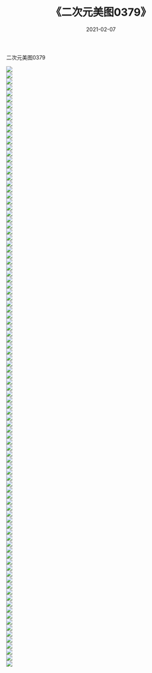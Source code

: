﻿---
layout: post
title:  《二次元美图0379》
date:   2021-02-07
img: http://imgx.orgx.ga/二次元/2021/二次元美图0379/000.jpg
categories: [美女, 清纯, 唯美]
---

二次元美图0379

 ![](http://imgx.orgx.ga/二次元/2021/二次元美图0379/001.jpg) <br>![](http://imgx.orgx.ga/二次元/2021/二次元美图0379/002.jpg) <br>![](http://imgx.orgx.ga/二次元/2021/二次元美图0379/003.jpg) <br>![](http://imgx.orgx.ga/二次元/2021/二次元美图0379/004.jpg) <br>![](http://imgx.orgx.ga/二次元/2021/二次元美图0379/005.jpg) <br>![](http://imgx.orgx.ga/二次元/2021/二次元美图0379/006.jpg) <br>![](http://imgx.orgx.ga/二次元/2021/二次元美图0379/007.jpg) <br>![](http://imgx.orgx.ga/二次元/2021/二次元美图0379/008.jpg) <br>![](http://imgx.orgx.ga/二次元/2021/二次元美图0379/009.jpg) <br>![](http://imgx.orgx.ga/二次元/2021/二次元美图0379/010.jpg) <br>![](http://imgx.orgx.ga/二次元/2021/二次元美图0379/011.jpg) <br>![](http://imgx.orgx.ga/二次元/2021/二次元美图0379/012.jpg) <br>![](http://imgx.orgx.ga/二次元/2021/二次元美图0379/013.jpg) <br>![](http://imgx.orgx.ga/二次元/2021/二次元美图0379/014.jpg) <br>![](http://imgx.orgx.ga/二次元/2021/二次元美图0379/015.jpg) <br>![](http://imgx.orgx.ga/二次元/2021/二次元美图0379/016.jpg) <br>![](http://imgx.orgx.ga/二次元/2021/二次元美图0379/017.jpg) <br>![](http://imgx.orgx.ga/二次元/2021/二次元美图0379/018.jpg) <br>![](http://imgx.orgx.ga/二次元/2021/二次元美图0379/019.jpg) <br>![](http://imgx.orgx.ga/二次元/2021/二次元美图0379/020.jpg) <br>![](http://imgx.orgx.ga/二次元/2021/二次元美图0379/021.jpg) <br>![](http://imgx.orgx.ga/二次元/2021/二次元美图0379/022.jpg) <br>![](http://imgx.orgx.ga/二次元/2021/二次元美图0379/023.jpg) <br>![](http://imgx.orgx.ga/二次元/2021/二次元美图0379/024.jpg) <br>![](http://imgx.orgx.ga/二次元/2021/二次元美图0379/025.jpg) <br>![](http://imgx.orgx.ga/二次元/2021/二次元美图0379/026.jpg) <br>![](http://imgx.orgx.ga/二次元/2021/二次元美图0379/027.jpg) <br>![](http://imgx.orgx.ga/二次元/2021/二次元美图0379/028.jpg) <br>![](http://imgx.orgx.ga/二次元/2021/二次元美图0379/029.jpg) <br>![](http://imgx.orgx.ga/二次元/2021/二次元美图0379/030.jpg) <br>![](http://imgx.orgx.ga/二次元/2021/二次元美图0379/031.jpg) <br>![](http://imgx.orgx.ga/二次元/2021/二次元美图0379/032.jpg) <br>![](http://imgx.orgx.ga/二次元/2021/二次元美图0379/033.jpg) <br>![](http://imgx.orgx.ga/二次元/2021/二次元美图0379/034.jpg) <br>![](http://imgx.orgx.ga/二次元/2021/二次元美图0379/035.jpg) <br>![](http://imgx.orgx.ga/二次元/2021/二次元美图0379/036.jpg) <br>![](http://imgx.orgx.ga/二次元/2021/二次元美图0379/037.jpg) <br>![](http://imgx.orgx.ga/二次元/2021/二次元美图0379/038.jpg) <br>![](http://imgx.orgx.ga/二次元/2021/二次元美图0379/039.jpg) <br>![](http://imgx.orgx.ga/二次元/2021/二次元美图0379/040.jpg) <br>![](http://imgx.orgx.ga/二次元/2021/二次元美图0379/041.jpg) <br>![](http://imgx.orgx.ga/二次元/2021/二次元美图0379/042.jpg) <br>![](http://imgx.orgx.ga/二次元/2021/二次元美图0379/043.jpg) <br>![](http://imgx.orgx.ga/二次元/2021/二次元美图0379/044.jpg) <br>![](http://imgx.orgx.ga/二次元/2021/二次元美图0379/045.jpg) <br>![](http://imgx.orgx.ga/二次元/2021/二次元美图0379/046.jpg) <br>![](http://imgx.orgx.ga/二次元/2021/二次元美图0379/047.jpg) <br>![](http://imgx.orgx.ga/二次元/2021/二次元美图0379/048.jpg) <br>![](http://imgx.orgx.ga/二次元/2021/二次元美图0379/049.jpg) <br>![](http://imgx.orgx.ga/二次元/2021/二次元美图0379/050.jpg) <br>![](http://imgx.orgx.ga/二次元/2021/二次元美图0379/051.jpg) <br>![](http://imgx.orgx.ga/二次元/2021/二次元美图0379/052.jpg) <br>![](http://imgx.orgx.ga/二次元/2021/二次元美图0379/053.jpg) <br>![](http://imgx.orgx.ga/二次元/2021/二次元美图0379/054.jpg) <br>![](http://imgx.orgx.ga/二次元/2021/二次元美图0379/055.jpg) <br>![](http://imgx.orgx.ga/二次元/2021/二次元美图0379/056.jpg) <br>![](http://imgx.orgx.ga/二次元/2021/二次元美图0379/057.jpg) <br>![](http://imgx.orgx.ga/二次元/2021/二次元美图0379/058.jpg) <br>![](http://imgx.orgx.ga/二次元/2021/二次元美图0379/059.jpg) <br>![](http://imgx.orgx.ga/二次元/2021/二次元美图0379/060.jpg) <br>![](http://imgx.orgx.ga/二次元/2021/二次元美图0379/061.jpg) <br>![](http://imgx.orgx.ga/二次元/2021/二次元美图0379/062.jpg) <br>![](http://imgx.orgx.ga/二次元/2021/二次元美图0379/063.jpg) <br>![](http://imgx.orgx.ga/二次元/2021/二次元美图0379/064.jpg) <br>![](http://imgx.orgx.ga/二次元/2021/二次元美图0379/065.jpg) <br>![](http://imgx.orgx.ga/二次元/2021/二次元美图0379/066.jpg) <br>![](http://imgx.orgx.ga/二次元/2021/二次元美图0379/067.jpg) <br>![](http://imgx.orgx.ga/二次元/2021/二次元美图0379/068.jpg) <br>![](http://imgx.orgx.ga/二次元/2021/二次元美图0379/069.jpg) <br>![](http://imgx.orgx.ga/二次元/2021/二次元美图0379/070.jpg) <br>![](http://imgx.orgx.ga/二次元/2021/二次元美图0379/071.jpg) <br>![](http://imgx.orgx.ga/二次元/2021/二次元美图0379/072.jpg) <br>![](http://imgx.orgx.ga/二次元/2021/二次元美图0379/073.jpg) <br>![](http://imgx.orgx.ga/二次元/2021/二次元美图0379/074.jpg) <br>![](http://imgx.orgx.ga/二次元/2021/二次元美图0379/075.jpg) <br>![](http://imgx.orgx.ga/二次元/2021/二次元美图0379/076.jpg) <br>![](http://imgx.orgx.ga/二次元/2021/二次元美图0379/077.jpg) <br>![](http://imgx.orgx.ga/二次元/2021/二次元美图0379/078.jpg) <br>![](http://imgx.orgx.ga/二次元/2021/二次元美图0379/079.jpg) <br>![](http://imgx.orgx.ga/二次元/2021/二次元美图0379/080.jpg) <br>![](http://imgx.orgx.ga/二次元/2021/二次元美图0379/081.jpg) <br>![](http://imgx.orgx.ga/二次元/2021/二次元美图0379/082.jpg) <br>![](http://imgx.orgx.ga/二次元/2021/二次元美图0379/083.jpg) <br>![](http://imgx.orgx.ga/二次元/2021/二次元美图0379/084.jpg) <br>![](http://imgx.orgx.ga/二次元/2021/二次元美图0379/085.jpg) <br>![](http://imgx.orgx.ga/二次元/2021/二次元美图0379/086.jpg) <br>![](http://imgx.orgx.ga/二次元/2021/二次元美图0379/087.jpg) <br>![](http://imgx.orgx.ga/二次元/2021/二次元美图0379/088.jpg) <br>![](http://imgx.orgx.ga/二次元/2021/二次元美图0379/089.jpg) <br>![](http://imgx.orgx.ga/二次元/2021/二次元美图0379/090.jpg) <br>![](http://imgx.orgx.ga/二次元/2021/二次元美图0379/091.jpg) <br>![](http://imgx.orgx.ga/二次元/2021/二次元美图0379/092.jpg) <br>![](http://imgx.orgx.ga/二次元/2021/二次元美图0379/093.jpg) <br>![](http://imgx.orgx.ga/二次元/2021/二次元美图0379/094.jpg) <br>![](http://imgx.orgx.ga/二次元/2021/二次元美图0379/095.jpg) <br>![](http://imgx.orgx.ga/二次元/2021/二次元美图0379/096.jpg) <br>![](http://imgx.orgx.ga/二次元/2021/二次元美图0379/097.jpg) <br>![](http://imgx.orgx.ga/二次元/2021/二次元美图0379/098.jpg) <br>![](http://imgx.orgx.ga/二次元/2021/二次元美图0379/099.jpg) <br>![](http://imgx.orgx.ga/二次元/2021/二次元美图0379/100.jpg) <br>